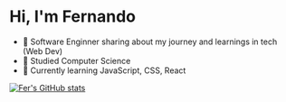 # Hi, I'm Fernando

<!--
**fkurusu7/fkurusu7** is a ✨ _special_ ✨ repository because its `README.md` (this file) appears on your GitHub profile.

Here are some ideas to get you started:

- 🔭 I’m currently working on ...
- 🌱 I’m currently learning ...
- 👯 I’m looking to collaborate on ...
- 🤔 I’m looking for help with ...
- 💬 Ask me about ...
- 📫 How to reach me: ...
- 😄 Pronouns: ...
- ⚡ Fun fact: ...
-->

- 🔭 Software Enginner sharing about my journey and learnings in tech (Web Dev)
- 🌱 Studied Computer Science
- 👯 Currently learning JavaScript, CSS, React

[![Fer's GitHub stats](https://github-readme-stats.vercel.app/api?username=fkurusu7)](https://github.com/anuraghazra/github-readme-stats)
